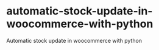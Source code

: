 # automatic-stock-update-in-woocommerce-with-python
Automatic stock update in woocommerce with python
